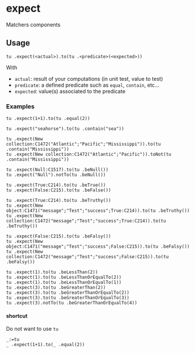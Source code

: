 # expect

Matchers components

## Usage

```4d
tu .expect(<actual>).to(tu .<predicate>(<expected>))
```

With 
- `actual`: result of your computations (in unit test, value to test)
- `predicate`: a defined predicate such as `equal`, `contain`, etc...
- `expected`: value(s) associated to the predicate

### Examples

```4d
tu .expect(1+1).to(tu .equal(2))
```

```4d
tu .expect("seahorse").to(tu .contain("sea"))
```

```4d
tu .expect(New collection:C1472("Atlantic";"Pacific";"Mississippi")).to(tu .contain("Mississippi"))
tu .expect(New collection:C1472("Atlantic";"Pacific")).toNot(tu .contain("Mississippi"))
```

```4d
tu .expect(Null:C1517).to(tu .beNull())
tu .expect("Null").notTo(tu .beNull())
```

```4d
tu .expect(True:C214).to(tu .beTrue())
tu .expect(False:C215).to(tu .beFalse())

tu .expect(True:C214).to(tu .beTruthy())
tu .expect(New object:C1471("message";"Test";"success";True:C214)).to(tu .beTruthy())
tu .expect(New collection:C1472("message";"Test";"success";True:C214)).to(tu .beTruthy())

tu .expect(False:C215).to(tu .beFalsy())
tu .expect(New object:C1471("message";"Test";"success";False:C215)).to(tu .beFalsy())
tu .expect(New collection:C1472("message";"Test";"success";False:C215)).to(tu .beFalsy())
```

```4d
tu .expect(1).to(tu .beLessThan(2))
tu .expect(1).to(tu .beLessThanOrEqualTo(2))
tu .expect(1).to(tu .beLessThanOrEqualTo(1))
tu .expect(3).to(tu .beGreaterThan(2))
tu .expect(3).to(tu .beGreaterThanOrEqualTo(2))
tu .expect(3).to(tu .beGreaterThanOrEqualTo(3))
tu .expect(3).notTo(tu .beGreaterThanOrEqualTo(4))
```

#### shortcut

Do not want to use `tu`

```4d
_:=tu
_ .expect(1+1).to(_ .equal(2))
```
